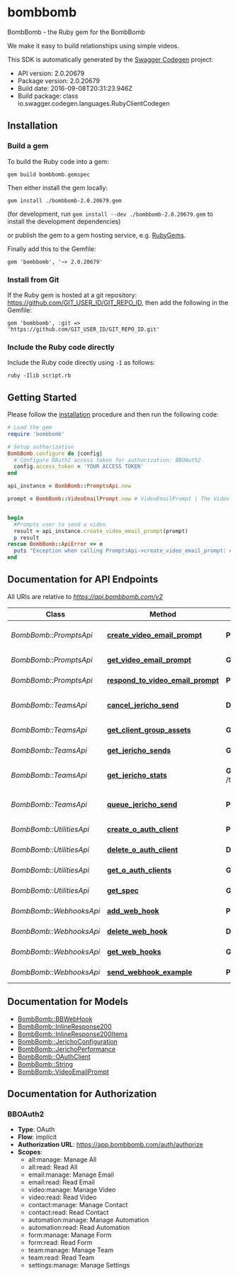 # bombbomb

BombBomb - the Ruby gem for the BombBomb

We make it easy to build relationships using simple videos.

This SDK is automatically generated by the [Swagger Codegen](https://github.com/swagger-api/swagger-codegen) project:

- API version: 2.0.20679
- Package version: 2.0.20679
- Build date: 2016-09-08T20:31:23.946Z
- Build package: class io.swagger.codegen.languages.RubyClientCodegen

## Installation

### Build a gem

To build the Ruby code into a gem:

```shell
gem build bombbomb.gemspec
```

Then either install the gem locally:

```shell
gem install ./bombbomb-2.0.20679.gem
```
(for development, run `gem install --dev ./bombbomb-2.0.20679.gem` to install the development dependencies)

or publish the gem to a gem hosting service, e.g. [RubyGems](https://rubygems.org/).

Finally add this to the Gemfile:

    gem 'bombbomb', '~> 2.0.20679'

### Install from Git

If the Ruby gem is hosted at a git repository: https://github.com/GIT_USER_ID/GIT_REPO_ID, then add the following in the Gemfile:

    gem 'bombbomb', :git => 'https://github.com/GIT_USER_ID/GIT_REPO_ID.git'

### Include the Ruby code directly

Include the Ruby code directly using `-I` as follows:

```shell
ruby -Ilib script.rb
```

## Getting Started

Please follow the [installation](#installation) procedure and then run the following code:
```ruby
# Load the gem
require 'bombbomb'

# Setup authorization
BombBomb.configure do |config|
  # Configure OAuth2 access token for authorization: BBOAuth2
  config.access_token = 'YOUR ACCESS TOKEN'
end

api_instance = BombBomb::PromptsApi.new

prompt = BombBomb::VideoEmailPrompt.new # VideoEmailPrompt | The Video Email Prompt to be created


begin
  #Prompts user to send a video
  result = api_instance.create_video_email_prompt(prompt)
  p result
rescue BombBomb::ApiError => e
  puts "Exception when calling PromptsApi->create_video_email_prompt: #{e}"
end

```

## Documentation for API Endpoints

All URIs are relative to *https://api.bombbomb.com/v2*

Class | Method | HTTP request | Description
------------ | ------------- | ------------- | -------------
*BombBomb::PromptsApi* | [**create_video_email_prompt**](docs/PromptsApi.md#create_video_email_prompt) | **POST** /prompt | Prompts user to send a video
*BombBomb::PromptsApi* | [**get_video_email_prompt**](docs/PromptsApi.md#get_video_email_prompt) | **GET** /prompt/{id} | Gets a prompt
*BombBomb::PromptsApi* | [**respond_to_video_email_prompt**](docs/PromptsApi.md#respond_to_video_email_prompt) | **POST** /prompt/{id}/response | Respond to a prompt
*BombBomb::TeamsApi* | [**cancel_jericho_send**](docs/TeamsApi.md#cancel_jericho_send) | **DELETE** /team/{teamId}/jericho/{jerichoId} | Cancel a Jericho Send
*BombBomb::TeamsApi* | [**get_client_group_assets**](docs/TeamsApi.md#get_client_group_assets) | **GET** /team/assets/ | Lists team assets
*BombBomb::TeamsApi* | [**get_jericho_sends**](docs/TeamsApi.md#get_jericho_sends) | **GET** /team/{teamId}/jericho | List Jericho Sends
*BombBomb::TeamsApi* | [**get_jericho_stats**](docs/TeamsApi.md#get_jericho_stats) | **GET** /team/{teamId}/jericho/{jerichoId}/performance | Gets Jericho performance statistics
*BombBomb::TeamsApi* | [**queue_jericho_send**](docs/TeamsApi.md#queue_jericho_send) | **POST** /team/{teamId}/jericho | Creates a Jericho send.
*BombBomb::UtilitiesApi* | [**create_o_auth_client**](docs/UtilitiesApi.md#create_o_auth_client) | **POST** /oauthclient | Create an OAuth Client
*BombBomb::UtilitiesApi* | [**delete_o_auth_client**](docs/UtilitiesApi.md#delete_o_auth_client) | **DELETE** /oauthclient/{id} | Delete an OAuth Client
*BombBomb::UtilitiesApi* | [**get_o_auth_clients**](docs/UtilitiesApi.md#get_o_auth_clients) | **GET** /oauthclient | Lists OAuth Clients
*BombBomb::UtilitiesApi* | [**get_spec**](docs/UtilitiesApi.md#get_spec) | **GET** /spec | Describes this api
*BombBomb::WebhooksApi* | [**add_web_hook**](docs/WebhooksApi.md#add_web_hook) | **POST** /webhook | Add Webhook
*BombBomb::WebhooksApi* | [**delete_web_hook**](docs/WebhooksApi.md#delete_web_hook) | **DELETE** /webhook/{hookId} | Deletes Webhook
*BombBomb::WebhooksApi* | [**get_web_hooks**](docs/WebhooksApi.md#get_web_hooks) | **GET** /webhook/ | Lists Webhooks
*BombBomb::WebhooksApi* | [**send_webhook_example**](docs/WebhooksApi.md#send_webhook_example) | **POST** /webhook/test | Sends test Webhook


## Documentation for Models

 - [BombBomb::BBWebHook](docs/BBWebHook.md)
 - [BombBomb::InlineResponse200](docs/InlineResponse200.md)
 - [BombBomb::InlineResponse200Items](docs/InlineResponse200Items.md)
 - [BombBomb::JerichoConfiguration](docs/JerichoConfiguration.md)
 - [BombBomb::JerichoPerformance](docs/JerichoPerformance.md)
 - [BombBomb::OAuthClient](docs/OAuthClient.md)
 - [BombBomb::String](docs/String.md)
 - [BombBomb::VideoEmailPrompt](docs/VideoEmailPrompt.md)


## Documentation for Authorization


### BBOAuth2

- **Type**: OAuth
- **Flow**: implicit
- **Authorization URL**: https://app.bombbomb.com/auth/authorize
- **Scopes**: 
  - all:manage: Manage All
  - all:read: Read All
  - email:manage: Manage Email
  - email:read: Read Email
  - video:manage: Manage Video
  - video:read: Read Video
  - contact:manage: Manage Contact
  - contact:read: Read Contact
  - automation:manage: Manage Automation
  - automation:read: Read Automation
  - form:manage: Manage Form
  - form:read: Read Form
  - team:manage: Manage Team
  - team:read: Read Team
  - settings:manage: Manage Settings

